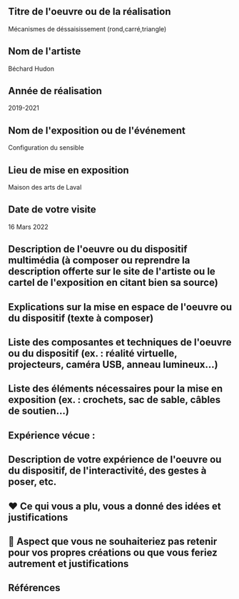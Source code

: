 
## Titre de l'oeuvre ou de la réalisation
Mécanismes de déssaisissement (rond,carré,triangle)
## Nom de l'artiste
Béchard Hudon
## Année de réalisation
2019-2021
## Nom de l'exposition ou de l'événement
Configuration du sensible
## Lieu de mise en exposition
Maison des arts de Laval
## Date de votre visite
16 Mars 2022
## Description de l'oeuvre ou du dispositif multimédia (à composer ou reprendre la description offerte sur le site de l'artiste ou le cartel de l'exposition en citant bien sa source)
## Explications sur la mise en espace de l'oeuvre ou du dispositif (texte à composer)
## Liste des composantes et techniques de l'oeuvre ou du dispositif (ex. : réalité virtuelle, projecteurs, caméra USB, anneau lumineux...)
## Liste des éléments nécessaires pour la mise en exposition (ex. : crochets, sac de sable, câbles de soutien...)
## Expérience vécue :
## Description de votre expérience de l'oeuvre ou du dispositif, de l'interactivité, des gestes à poser, etc.
## ❤️ Ce qui vous a plu, vous a donné des idées et justifications
## 🤔 Aspect que vous ne souhaiteriez pas retenir pour vos propres créations ou que vous feriez autrement et justifications
## Références
